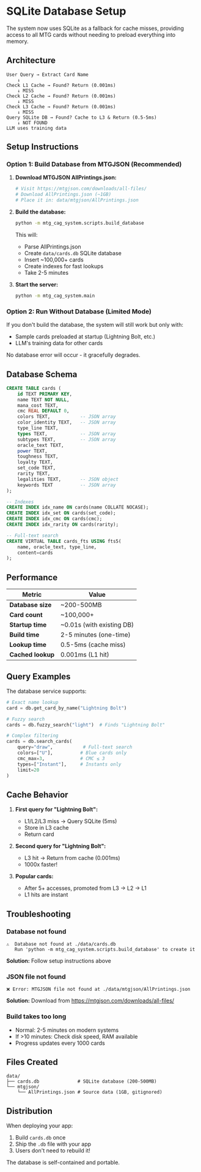 # SQLite Database Setup

The system now uses SQLite as a fallback for cache misses, providing access to all MTG cards without needing to preload everything into memory.

## Architecture

```
User Query → Extract Card Name
    ↓
Check L1 Cache → Found? Return (0.001ms)
    ↓ MISS
Check L2 Cache → Found? Return (0.001ms)
    ↓ MISS
Check L3 Cache → Found? Return (0.001ms)
    ↓ MISS
Query SQLite DB → Found? Cache to L3 & Return (0.5-5ms)
    ↓ NOT FOUND
LLM uses training data
```

## Setup Instructions

### Option 1: Build Database from MTGJSON (Recommended)

1. **Download MTGJSON AllPrintings.json:**
   ```bash
   # Visit https://mtgjson.com/downloads/all-files/
   # Download AllPrintings.json (~1GB)
   # Place it in: data/mtgjson/AllPrintings.json
   ```

2. **Build the database:**
   ```bash
   python -m mtg_cag_system.scripts.build_database
   ```

   This will:
   - Parse AllPrintings.json
   - Create `data/cards.db` SQLite database
   - Insert ~100,000+ cards
   - Create indexes for fast lookups
   - Take 2-5 minutes

3. **Start the server:**
   ```bash
   python -m mtg_cag_system.main
   ```

### Option 2: Run Without Database (Limited Mode)

If you don't build the database, the system will still work but only with:
- Sample cards preloaded at startup (Lightning Bolt, etc.)
- LLM's training data for other cards

No database error will occur - it gracefully degrades.

## Database Schema

```sql
CREATE TABLE cards (
    id TEXT PRIMARY KEY,
    name TEXT NOT NULL,
    mana_cost TEXT,
    cmc REAL DEFAULT 0,
    colors TEXT,           -- JSON array
    color_identity TEXT,   -- JSON array
    type_line TEXT,
    types TEXT,            -- JSON array
    subtypes TEXT,         -- JSON array
    oracle_text TEXT,
    power TEXT,
    toughness TEXT,
    loyalty TEXT,
    set_code TEXT,
    rarity TEXT,
    legalities TEXT,       -- JSON object
    keywords TEXT          -- JSON array
);

-- Indexes
CREATE INDEX idx_name ON cards(name COLLATE NOCASE);
CREATE INDEX idx_set ON cards(set_code);
CREATE INDEX idx_cmc ON cards(cmc);
CREATE INDEX idx_rarity ON cards(rarity);

-- Full-text search
CREATE VIRTUAL TABLE cards_fts USING fts5(
    name, oracle_text, type_line,
    content=cards
);
```

## Performance

| Metric | Value |
|--------|-------|
| **Database size** | ~200-500MB |
| **Card count** | ~100,000+ |
| **Startup time** | ~0.01s (with existing DB) |
| **Build time** | 2-5 minutes (one-time) |
| **Lookup time** | 0.5-5ms (cache miss) |
| **Cached lookup** | 0.001ms (L1 hit) |

## Query Examples

The database service supports:

```python
# Exact name lookup
card = db.get_card_by_name("Lightning Bolt")

# Fuzzy search
cards = db.fuzzy_search("light")  # Finds "Lightning Bolt"

# Complex filtering
cards = db.search_cards(
    query="draw",           # Full-text search
    colors=["U"],          # Blue cards only
    cmc_max=3,             # CMC ≤ 3
    types=["Instant"],     # Instants only
    limit=20
)
```

## Cache Behavior

1. **First query for "Lightning Bolt":**
   - L1/L2/L3 miss → Query SQLite (5ms)
   - Store in L3 cache
   - Return card

2. **Second query for "Lightning Bolt":**
   - L3 hit → Return from cache (0.001ms)
   - 1000x faster!

3. **Popular cards:**
   - After 5+ accesses, promoted from L3 → L2 → L1
   - L1 hits are instant

## Troubleshooting

### Database not found
```
⚠️  Database not found at ./data/cards.db
   Run 'python -m mtg_cag_system.scripts.build_database' to create it
```
**Solution:** Follow setup instructions above

### JSON file not found
```
❌ Error: MTGJSON file not found at ./data/mtgjson/AllPrintings.json
```
**Solution:** Download from https://mtgjson.com/downloads/all-files/

### Build takes too long
- Normal: 2-5 minutes on modern systems
- If >10 minutes: Check disk speed, RAM available
- Progress updates every 1000 cards

## Files Created

```
data/
├── cards.db              # SQLite database (200-500MB)
└── mtgjson/
    └── AllPrintings.json # Source data (1GB, gitignored)
```

## Distribution

When deploying your app:
1. Build `cards.db` once
2. Ship the `.db` file with your app
3. Users don't need to rebuild it!

The database is self-contained and portable.
